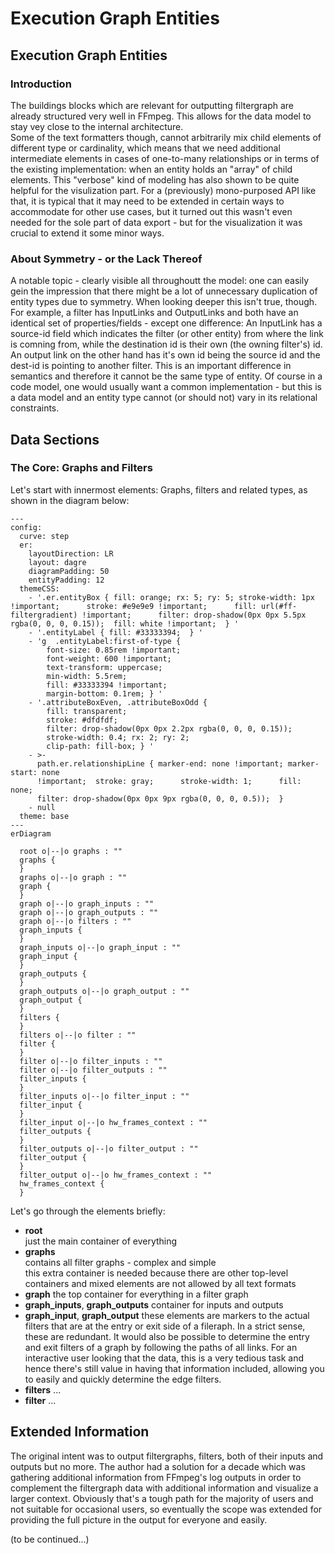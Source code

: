 # Execution Graph Entities

## Execution Graph Entities


### Introduction

The buildings blocks which are relevant for outputting filtergraph are  already structured very well in FFmpeg. This allows for the data model to stay vey close to the internal architecture.    
Some of the text formatters though, cannot arbitrarily mix child elements of different type or cardinality, which means that we need additional intermediate elements in cases of one-to-many relationships or in terms of the existing implementation: when an entity holds an "array" of child elements. This "verbose" kind of modeling has also shown to be quite helpful for the visulization part. 
For a (previously) mono-purposed API like that, it is typical that it may need to be extended in certain ways to accommodate for other use cases, but it turned out this wasn't even needed for the sole part of data export - but for the visualization it was crucial to extend it some minor ways.


### About Symmetry - or the Lack Thereof

A notable topic - clearly visible all throughoutt the model: one can easily gein the impression that there might be a lot of unnecessary duplication of entity types due to symmetry. When looking deeper this isn't true, though.
For example, a filter has InputLinks and OutputLinks and both have an identical set of properties/fields - except one difference: An InputLink has a source-id field which indicates the filter (or other entity) from where the link is comning from, while the destination id is their own (the owning filter's) id. An output link on the other hand has it's own id being the source id and the dest-id is pointing to another filter. This is an important difference in semantics and therefore it cannot be the same type of entity. Of course in a code model, one would usually want a common implementation - but this is a data model and an entity type cannot (or should not) vary in its relational constraints.



## Data Sections

### The Core: Graphs and Filters

Let's start with innermost elements: Graphs, filters and related types, as shown in the diagram below:

```mermaid
---
config:
  curve: step
  er:
    layoutDirection: LR
    layout: dagre
    diagramPadding: 50
    entityPadding: 12
  themeCSS:
    - '.er.entityBox { fill: orange; rx: 5; ry: 5; stroke-width: 1px !important;      stroke: #e9e9e9 !important;      fill: url(#ff-filtergradient) !important;      filter: drop-shadow(0px 0px 5.5px rgba(0, 0, 0, 0.15));  fill: white !important;  } '
    - '.entityLabel { fill: #33333394;  } '
    - 'g  .entityLabel:first-of-type {
        font-size: 0.85rem !important;   
        font-weight: 600 !important;   
        text-transform: uppercase;
        min-width: 5.5rem;
        fill: #33333394 !important; 
        margin-bottom: 0.1rem; } '
    - '.attributeBoxEven, .attributeBoxOdd {
        fill: transparent; 
        stroke: #dfdfdf;
        filter: drop-shadow(0px 0px 2.2px rgba(0, 0, 0, 0.15));
        stroke-width: 0.4; rx: 2; ry: 2;
        clip-path: fill-box; } '
    - >-
      path.er.relationshipLine { marker-end: none !important; marker-start: none
      !important;  stroke: gray;      stroke-width: 1;      fill: none;     
      filter: drop-shadow(0px 0px 9px rgba(0, 0, 0, 0.5));  } 
    - null
  theme: base
---
erDiagram

  root o|--|o graphs : ""
  graphs {
  }
  graphs o|--|o graph : ""
  graph {
  }
  graph o|--|o graph_inputs : ""
  graph o|--|o graph_outputs : ""
  graph o|--|o filters : ""
  graph_inputs {
  }
  graph_inputs o|--|o graph_input : ""
  graph_input {
  }
  graph_outputs {
  }
  graph_outputs o|--|o graph_output : ""
  graph_output {
  }
  filters {
  }
  filters o|--|o filter : ""
  filter {
  }
  filter o|--|o filter_inputs : ""
  filter o|--|o filter_outputs : ""
  filter_inputs {
  }
  filter_inputs o|--|o filter_input : ""
  filter_input {
  }
  filter_input o|--|o hw_frames_context : ""
  filter_outputs {
  }
  filter_outputs o|--|o filter_output : ""
  filter_output {
  }
  filter_output o|--|o hw_frames_context : ""
  hw_frames_context {
  }
```

Let's go through the elements briefly:

- **root**  
  just the main container of everything
- **graphs**  
  contains all filter graphs - complex and simple  
  this extra container is needed because there are other top-level containers and mixed elements are not allowed by all text formats
- **graph**
  the top container for everything in a filter graph
- **graph_inputs**, **graph_outputs**
  container for inputs and outputs
- **graph_input**, **graph_output**
  these elements are markers to the actual filters that are at the entry or exit side of a fileraph.
  In a strict sense, these are redundant. It would also be possible to determine the entry and exit filters of a graph by following the paths of all links. For an interactive user looking that the data, this is a very tedious task and hence there's still  value in having that information included, allowing you to easily and quickly determine the edge filters.
- **filters**
  ...
- **filter**
  ...


## Extended Information

The original intent was to output filtergraphs, filters, both of their inputs and outputs but no more. The author had a solution for a decade which was gathering additional information from FFmpeg's log outputs in order to complement the filtergraph data with additional information and visualize a larger context. Obviously that's a tough path for the majority of users and not suitable for occasional users, so eventually the scope was extended for providing the full picture in the output for everyone and easily.


(to be continued...)